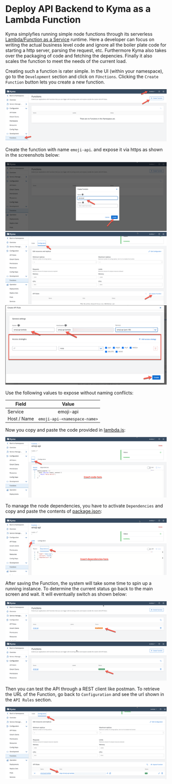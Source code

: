 # Deploy API Backend to Kyma as a Lambda Function

Kyma simplyfies running simple node functions through its serverless [Lambda/Function as a Service](https://kyma-project.io/docs/components/serverless/) runtime. Here a developer can focus on writing the actual business level code and ignore all the boiler plate code for starting a http server, parsing the request, etc. Furthermore Kyma also takes over the packaging of code and fetching the depencies. Finally it also scales the function to meet the needs of the current load. 

Creating such a function is rater simple. In the UI (within your namespace), go to the `Development` section and click on `FUnctions`. Clicking the `Create Function` button lets you create a new function. 

![create-lambda](../assets/create-lambda.png)

Create the function with name `emoji-api`. and expose it via https as shown in the screenshots below:

![create-lambda 2](../assets/create-lambda-2.png)
![expose-lambda](../assets/create-lambda-3.png)
![expose-lambda](../assets/create-lambda-10.png)

Use the following values to expose without naming conflicts:

| Field         | Value           |
| ------------- |:-----------------------------------------:| 
| Service      | emoji-api      |
| Host / Name | `emoji-api-<namespace-name>` | 

Now you copy and paste the code provided in [lambda.js](lambda.js):

![create-lambda 4](../assets/create-lambda-4.png)

To manage the node dependencies, you have to activate `Dependencies` and copy and paste the contents of [package.json](package.json):

![create-lambda 5](../assets/create-lambda-5.png)

After saving the Function, the system will take some time to spin up a running instance. To determine the current status go back to the main screen and wait. It will eventually switch as shown below:

![create-lambda 7](../assets/create-lambda-7.png)
![create-lambda 8](../assets/create-lambda-8.png)

Then you can test the API through a REST client like postman. To retrieve the URL of the Function, go back to `Configuration` and see the url shown in the `API Rules` section. 

![create-lambda 9](../assets/create-lambda-9.png)